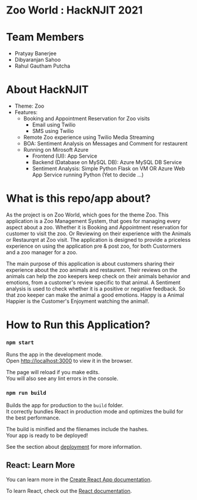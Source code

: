 # Zoo World : HackNJIT 2021 

# Team Members
- Pratyay Banerjee
- Dibyaranjan Sahoo
- Rahul Gautham Putcha

# About HackNJIT
- Theme: Zoo
- Features:
  - Booking and Appointment Reservation for Zoo visits
    - Email using Twilio
    - SMS using Twilio
  - Remote Zoo experience using Twilio Media Streaming
  - BOA: Sentiment Analysis on Messages and Comment for restaurent
  - Running on Mirosoft Azure
    - Frontend (UI): App Service
    - Backend (Database on MySQL DB): Azure MySQL DB Service
    - Sentiment Analysis: Simple Python Flask on VM OR Azure Web App Service running Python (Yet to decide ...)

# What is this repo/app about?
As the project is on Zoo World, which goes for the theme Zoo. This application is a Zoo Management System, that goes for managing every aspect about a zoo. Whether it is Booking and Appointment reservation for customer to visit the zoo. Or Reviewing on their experience with the Animals or Restaurqnt at Zoo visit. The application is designed to provide a priceless experience on using the application pre & post zoo, for both Custormers and a zoo manager for a zoo.

The main purpose of this application is about customers sharing their experience about the zoo animals and restaurent. Their reviews on the animals can help the zoo keepers keep check on their animals behavior and emotions, from a customer's review specific to that animal. A Sentiment analysis is used to check whether it is a positive or negative feedback. So that zoo keeper can make the animal a good emotions. Happy is a Animal Happier is the Customer's Enjoyment watching the animal!.


# How to Run this Application?
### `npm start`
Runs the app in the development mode.\
Open [http://localhost:3000](http://localhost:3000) to view it in the browser.

The page will reload if you make edits.\
You will also see any lint errors in the console.

### `npm run build`
Builds the app for production to the `build` folder.\
It correctly bundles React in production mode and optimizes the build for the best performance.

The build is minified and the filenames include the hashes.\
Your app is ready to be deployed!

See the section about [deployment](https://facebook.github.io/create-react-app/docs/deployment) for more information.

## React: Learn More
You can learn more in the [Create React App documentation](https://facebook.github.io/create-react-app/docs/getting-started).

To learn React, check out the [React documentation](https://reactjs.org/).